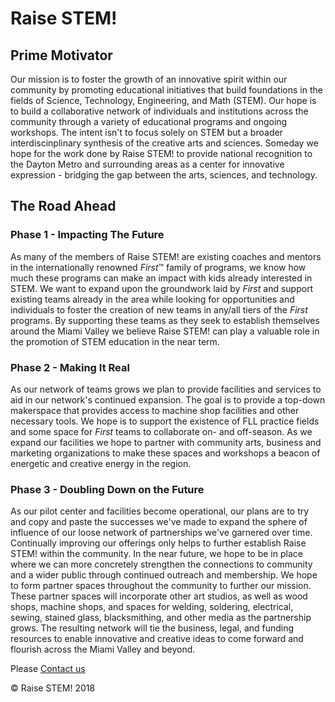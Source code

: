 
# Raise STEM!

## Prime Motivator

Our mission is to foster the growth of an innovative spirit within our community by promoting educational initiatives that build foundations in the fields of Science, Technology, Engineering, and Math (STEM).
Our hope is to build a collaborative network of individuals and institutions across the community through a variety of educational programs and ongoing workshops.
The intent isn't to focus solely on STEM but a broader interdiscinplinary synthesis of the creative arts and sciences.
Someday we hope for the work done by Raise STEM! to provide national recognition to the Dayton Metro and surrounding areas as a center for innovative expression - bridging the gap between the arts, sciences, and technology.

## The Road Ahead

### Phase 1 - Impacting The Future 
As many of the members of Raise STEM! are existing coaches and mentors in the internationally renowned _First_&trade; family of programs, we know how much these programs can make an impact with kids already interested in STEM.
We want to expand upon the groundwork laid by _First_ and support existing teams already in the area while looking for opportunities and individuals to foster the creation of new teams in any/all tiers of the _First_ programs.
By supporting these teams as they seek to establish themselves around the Miami Valley we believe Raise STEM! can play a valuable role in the promotion of STEM education in the near term.

### Phase 2 - Making It Real
As our network of teams grows we plan to provide facilities and services to aid in our network's continued expansion.
The goal is to provide a top-down makerspace that provides access to machine shop facilities and other necessary tools.
We hope is to support the existence of FLL practice fields and some space for _First_ teams to collaborate on- and off-season.
As we expand our facilities we hope to partner with community arts, business and marketing organizations to make these spaces and workshops a beacon of energetic and creative energy in the region.

### Phase 3 - Doubling Down on the Future
As our pilot center and facilities become operational, our plans are to try and copy and paste the successes we've made to expand the sphere of influence of our loose network of partnerships we've garnered over time.
Continually improving our offerings only helps to further establish Raise STEM! within the community.
In the near future, we hope to be in place where we can more concretely strengthen the connections to community and a wider public through continued outreach and membership.
We hope to form partner spaces throughout the community to further our mission.
These partner spaces will incorporate other art studios, as well as wood shops, machine shops, and spaces for welding, soldering, electrical, sewing, stained glass, blacksmithing, and other media as the partnership grows.
The resulting network will tie the business, legal, and funding resources to enable innovative and creative ideas to come forward and flourish across the Miami Valley and beyond.

Please [Contact us](mailto:info@raisestem.org)

&copy; Raise STEM! 2018
